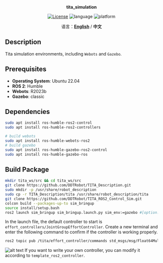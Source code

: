 <p align="center"><strong>tita_simulation</strong></p>
<p align="center"><a href="https://github.com/${YOUR_GIT_REPOSITORY}/blob/main/LICENSE"><img alt="License" src="https://img.shields.io/badge/License-Apache%202.0-orange"/></a>
<img alt="language" src="https://img.shields.io/badge/language-c++-red"/>
<img alt="platform" src="https://img.shields.io/badge/platform-linux-l"/>
</p>
<p align="center">
    语言：<a href="./docs/docs_en/README_EN.md"><strong>English</strong></a> / <strong>中文</strong>
</p>

## Description

Tita simulation environments, including `Webots` and `Gazebo`.

## Prerequisites

- **Operating System**: Ubuntu 22.04
- **ROS 2**: Humble
- **Webots**: R2023b
- **Gazebo**: classic

## Dependencies

```bash
sudo apt install ros-humble-ros2-control
sudo apt install ros-humble-ros2-controllers

# build webots
sudo apt install ros-humble-webots-ros2
# build gazebo
sudo apt install ros-humble-gazebo-ros2-control
sudo apt install ros-humble-gazebo-ros
```

## Build Package

```bash
mkdir tita_ws/src && cd tita_ws/src
git clone https://github.com/DDTRobot/TITA_Description.git
sudo mkdir -p /usr/share/robot_description
sudo cp -r TITA_Description/tita /usr/share/robot_description/tita
git clone https://github.com/DDTRobot/TITA_ROS2_Control_Sim.git
colcon build --packages-up-to sim_bringup 
source install/setup.bash
ros2 launch sim_bringup sim_bringup.launch.py sim_env:=gazebo #[option: webots, gazebo]
```
In the launch file, the default controller to start is `effort_controllers/JointGroupEffortController`. Create a new terminal and enter the following command to confirm if the controller is working properly.
```bash
ros2 topic pub /tita/effort_controller/commands std_msgs/msg/Float64MultiArray "{data: [0.0, 0.0, 0.0, 0.0, 0.0, 0.0, 0.0, 10.0]}"
```
![alt text](doc/output.gif)
If you want to write your own controller, you can modify it according to `template_ros2_controller`.
